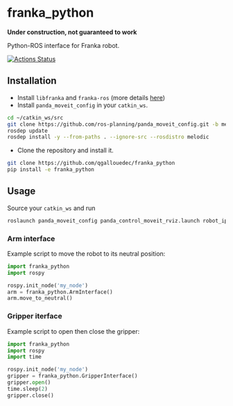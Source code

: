 # franka_python

**Under construction, not guaranteed to work**

Python-ROS interface for Franka robot.

[![Actions Status](https://github.com/qgallouedec/franka_python/workflows/build/badge.svg)](https://github.com/qgallouedec/franka_python/actions)


## Installation

- Install `libfranka` and `franka-ros` (more details [here](https://frankaemika.github.io/docs/installation_linux.html))
- Install `panda_moveit_config` in your `catkin_ws`.

```bash
cd ~/catkin_ws/src
git clone https://github.com/ros-planning/panda_moveit_config.git -b melodic-devel
rosdep update
rosdep install -y --from-paths . --ignore-src --rosdistro melodic
```

- Clone the repository and install it.

```bash
git clone https://github.com/qgallouedec/franka_python
pip install -e franka_python
```

## Usage

Source your `catkin_ws` and run

```bash
roslaunch panda_moveit_config panda_control_moveit_rviz.launch robot_ip:=<robot_ip>
```


### Arm interface

Example script to move the robot to its neutral position:

```python
import franka_python
import rospy

rospy.init_node('my_node')
arm = franka_python.ArmInterface() 
arm.move_to_neutral()
```


### Gripper iterface

Example script to open then close the gripper:

```python
import franka_python
import rospy
import time

rospy.init_node('my_node')
gripper = franka_python.GripperInterface() 
gripper.open()
time.sleep(2)
gripper.close()
```
